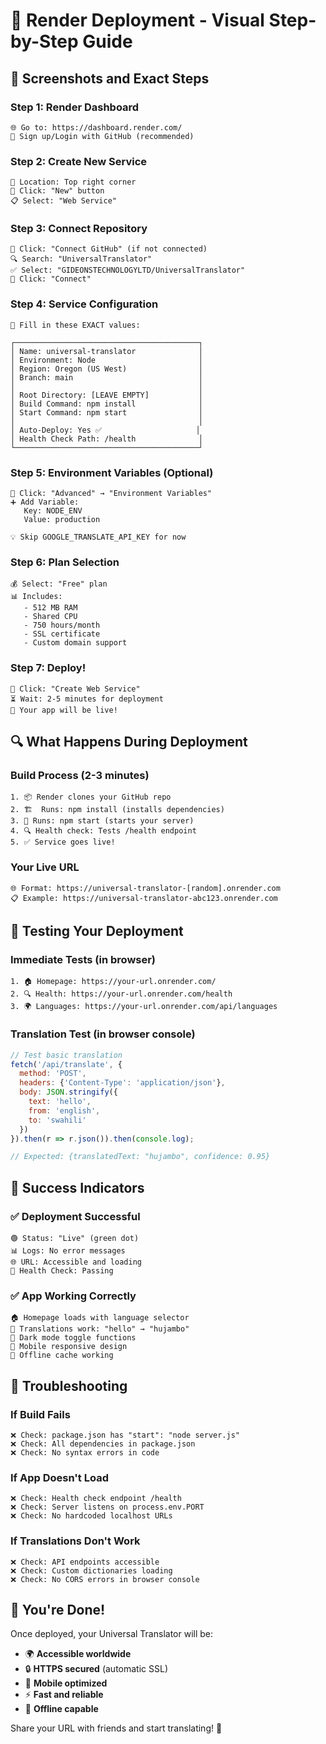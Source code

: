 # 🚀 Render Deployment - Visual Step-by-Step Guide

## 📱 Screenshots and Exact Steps

### Step 1: Render Dashboard
```
🌐 Go to: https://dashboard.render.com/
👤 Sign up/Login with GitHub (recommended)
```

### Step 2: Create New Service
```
📍 Location: Top right corner
🔘 Click: "New" button
📋 Select: "Web Service"
```

### Step 3: Connect Repository
```
🔗 Click: "Connect GitHub" (if not connected)
🔍 Search: "UniversalTranslator" 
✅ Select: "GIDEONSTECHNOLOGYLTD/UniversalTranslator"
🔘 Click: "Connect"
```

### Step 4: Service Configuration
```
📝 Fill in these EXACT values:

┌─────────────────────────────────────────┐
│ Name: universal-translator              │
│ Environment: Node                       │
│ Region: Oregon (US West)                │
│ Branch: main                            │
│                                         │
│ Root Directory: [LEAVE EMPTY]           │
│ Build Command: npm install              │
│ Start Command: npm start                │
│                                         │
│ Auto-Deploy: Yes ✅                     │
│ Health Check Path: /health              │
└─────────────────────────────────────────┘
```

### Step 5: Environment Variables (Optional)
```
🔧 Click: "Advanced" → "Environment Variables"
➕ Add Variable:
   Key: NODE_ENV
   Value: production

💡 Skip GOOGLE_TRANSLATE_API_KEY for now
```

### Step 6: Plan Selection
```
💰 Select: "Free" plan
📊 Includes:
   - 512 MB RAM
   - Shared CPU  
   - 750 hours/month
   - SSL certificate
   - Custom domain support
```

### Step 7: Deploy!
```
🚀 Click: "Create Web Service"
⏳ Wait: 2-5 minutes for deployment
🎉 Your app will be live!
```

## 🔍 What Happens During Deployment

### Build Process (2-3 minutes)
```
1. 📦 Render clones your GitHub repo
2. 🏗️  Runs: npm install (installs dependencies)
3. 🚀 Runs: npm start (starts your server)
4. 🔍 Health check: Tests /health endpoint
5. ✅ Service goes live!
```

### Your Live URL
```
🌐 Format: https://universal-translator-[random].onrender.com
📋 Example: https://universal-translator-abc123.onrender.com
```

## 🧪 Testing Your Deployment

### Immediate Tests (in browser)
```
1. 🏠 Homepage: https://your-url.onrender.com/
2. 🔍 Health: https://your-url.onrender.com/health
3. 🌍 Languages: https://your-url.onrender.com/api/languages
```

### Translation Test (in browser console)
```javascript
// Test basic translation
fetch('/api/translate', {
  method: 'POST',
  headers: {'Content-Type': 'application/json'},
  body: JSON.stringify({
    text: 'hello',
    from: 'english', 
    to: 'swahili'
  })
}).then(r => r.json()).then(console.log);

// Expected: {translatedText: "hujambo", confidence: 0.95}
```

## 🎯 Success Indicators

### ✅ Deployment Successful
```
🟢 Status: "Live" (green dot)
📊 Logs: No error messages
🌐 URL: Accessible and loading
💚 Health Check: Passing
```

### ✅ App Working Correctly
```
🏠 Homepage loads with language selector
🔄 Translations work: "hello" → "hujambo"
🌙 Dark mode toggle functions
📱 Mobile responsive design
💾 Offline cache working
```

## 🚨 Troubleshooting

### If Build Fails
```
❌ Check: package.json has "start": "node server.js"
❌ Check: All dependencies in package.json
❌ Check: No syntax errors in code
```

### If App Doesn't Load
```
❌ Check: Health check endpoint /health
❌ Check: Server listens on process.env.PORT
❌ Check: No hardcoded localhost URLs
```

### If Translations Don't Work
```
❌ Check: API endpoints accessible
❌ Check: Custom dictionaries loading
❌ Check: No CORS errors in browser console
```

## 🎉 You're Done!

Once deployed, your Universal Translator will be:
- 🌍 **Accessible worldwide**
- 🔒 **HTTPS secured** (automatic SSL)
- 📱 **Mobile optimized**
- ⚡ **Fast and reliable**
- 💾 **Offline capable**

Share your URL with friends and start translating! 🚀
